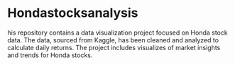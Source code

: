 # Hondastocksanalysis
his repository contains a data visualization project focused on Honda stock data. The data, sourced from Kaggle, has been cleaned and analyzed to calculate daily returns. The project includes visualizes of market insights and trends for Honda stocks.

